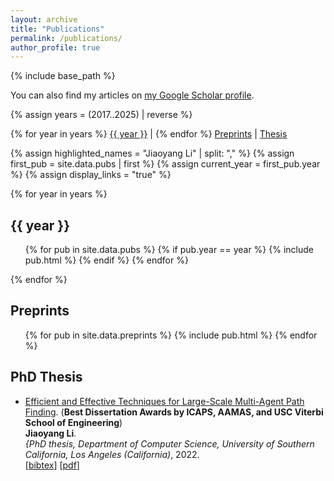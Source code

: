 ```yaml
---
layout: archive
title: "Publications"
permalink: /publications/
author_profile: true
---
```


{% include base_path %}

You can also find my articles on
<a href="https://scholar.google.com/citations?user=F5qzvmkAAAAJ&hl=en">my Google Scholar profile</a>.
<br>

{% assign years = (2017..2025) | reverse %}

<p>
    {% for year in years %}
        <a href="#year{{ year }}">{{ year }}</a> |
    {% endfor %}
    <a href="#preprints">Preprints</a> |
    <a href="#thesis">Thesis</a>
</p>

{% assign highlighted_names = "Jiaoyang Li" | split: "," %}
{% assign first_pub = site.data.pubs | first %}
{% assign current_year = first_pub.year %}
{% assign display_links = "true" %}

{% for year in years %}
    <h2>{{ year }}</h2><a name="year{{ year }}"></a>
    <ul>
        {% for pub in site.data.pubs %}
            {% if pub.year == year %}
                {% include pub.html %}
            {% endif %}
        {% endfor %}
    </ul>
{% endfor %}

<h2>Preprints</h2><a name="preprints"></a>
<ul>
    {% for pub in site.data.preprints %}
        {% include pub.html %}
    {% endfor %}
</ul>

<h2>PhD Thesis</h2><a name="thesis"></a>
<ul>
    <li>
        <a href="/publications/LiPhD22">Efficient and Effective Techniques for Large-Scale Multi-Agent Path Finding</a>.
        (<b>Best Dissertation Awards by ICAPS, AAMAS, and USC Viterbi School of Engineering</b>)<br/>
        <b>Jiaoyang Li</b>.<br/>
        <i>{PhD thesis, Department of Computer Science, University of Southern California, Los Angeles (California)</i>, 2022.<br/>
        [<a href="javascript:void(0)" onclick="(function(target, id) { if ($('#' + id).css('display') == 'block') { $('#' + id).hide('fast'); $(target).text('bibtex') } else { $('#' + id).show('fast'); $(target).text('bibtex▲') } })(this, 'bibtex-LiPhD22');">bibtex</a>]
        [<a href="/files/phd-thesis-final.pdf">pdf</a>]
        <div id="bibtex-LiPhD22" style="display:none; font-size:small">
            <pre>@phdthesis{LiPhD22,
  title     = {Efficient and Effective Techniques for Large-Scale Multi-Agent Path Finding},
  author    = {Jiaoyang Li},
  school    = {University of Southern California},
  year      = {2022}
}</pre></div>
    </li>
</ul>